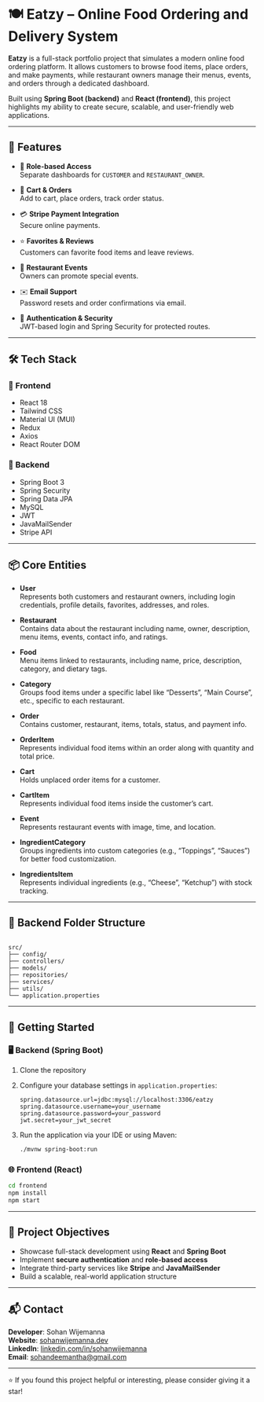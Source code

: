 # 🍽️ Eatzy – Online Food Ordering and Delivery System

**Eatzy** is a full-stack portfolio project that simulates a modern online food ordering platform. It allows customers to browse food items, place orders, and make payments, while restaurant owners manage their menus, events, and orders through a dedicated dashboard.

Built using **Spring Boot (backend)** and **React (frontend)**, this project highlights my ability to create secure, scalable, and user-friendly web applications.

---

## 🌟 Features

- 🔐 **Role-based Access**  
  Separate dashboards for `CUSTOMER` and `RESTAURANT_OWNER`.

- 🛒 **Cart & Orders**  
  Add to cart, place orders, track order status.

- 💳 **Stripe Payment Integration**  
  Secure online payments.

- ⭐ **Favorites & Reviews**  
  Customers can favorite food items and leave reviews.

- 🎉 **Restaurant Events**  
  Owners can promote special events.

- ✉️ **Email Support**  
  Password resets and order confirmations via email.

- 🧾 **Authentication & Security**  
  JWT-based login and Spring Security for protected routes.

---

## 🛠️ Tech Stack

### 🔗 Frontend
- React 18  
- Tailwind CSS  
- Material UI (MUI)  
- Redux  
- Axios  
- React Router DOM  

### 🔧 Backend
- Spring Boot 3  
- Spring Security  
- Spring Data JPA  
- MySQL  
- JWT  
- JavaMailSender  
- Stripe API  

---

## 📦 Core Entities

- **User**  
  Represents both customers and restaurant owners, including login credentials, profile details, favorites, addresses, and roles.

- **Restaurant**  
  Contains data about the restaurant including name, owner, description, menu items, events, contact info, and ratings.

- **Food**  
  Menu items linked to restaurants, including name, price, description, category, and dietary tags.

- **Category**  
  Groups food items under a specific label like “Desserts”, “Main Course”, etc., specific to each restaurant.

- **Order**  
  Contains customer, restaurant, items, totals, status, and payment info.

- **OrderItem**  
  Represents individual food items within an order along with quantity and total price.

- **Cart**  
  Holds unplaced order items for a customer.

- **CartItem**  
  Represents individual food items inside the customer’s cart.

- **Event**  
  Represents restaurant events with image, time, and location.

- **IngredientCategory**  
  Groups ingredients into custom categories (e.g., “Toppings”, “Sauces”) for better food customization.

- **IngredientsItem**  
  Represents individual ingredients (e.g., “Cheese”, “Ketchup”) with stock tracking.

---

## 📁 Backend Folder Structure

```

src/
├── config/
├── controllers/
├── models/
├── repositories/
├── services/
├── utils/
└── application.properties

````

---

## 🚀 Getting Started

### 🖥️ Backend (Spring Boot)

1. Clone the repository  
2. Configure your database settings in `application.properties`:
   ```properties
   spring.datasource.url=jdbc:mysql://localhost:3306/eatzy
   spring.datasource.username=your_username
   spring.datasource.password=your_password
   jwt.secret=your_jwt_secret

3. Run the application via your IDE or using Maven:

   ```bash
   ./mvnw spring-boot:run
   ```

### 🌐 Frontend (React)

```bash
cd frontend
npm install
npm start
```

---

## 🎯 Project Objectives

* Showcase full-stack development using **React** and **Spring Boot**
* Implement **secure authentication** and **role-based access**
* Integrate third-party services like **Stripe** and **JavaMailSender**
* Build a scalable, real-world application structure

---

## 📬 Contact

**Developer**: Sohan Wijemanna   
**Website**: [sohanwijemanna.dev](https://sohanwijemanna.dev/)  
**LinkedIn**: [linkedin.com/in/sohanwijemanna](https://www.linkedin.com/in/sohan-wijemanna)  
**Email**: [sohandeemantha@gmail.com](mailto:sohandeemantha@gmail.com)

---

⭐ If you found this project helpful or interesting, please consider giving it a star!


